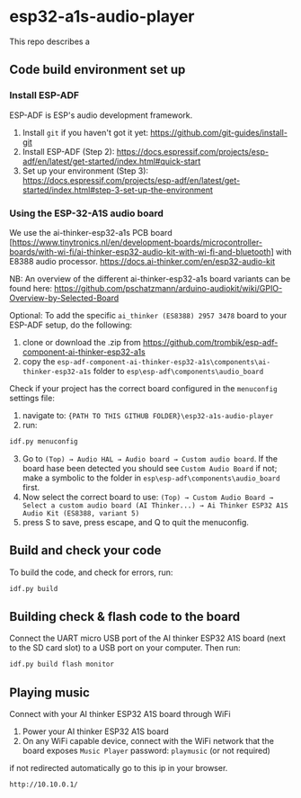 # esp32-a1s-audio-player

This repo describes a 
## Code build environment set up

### Install ESP-ADF
ESP-ADF is ESP's audio development framework. 

1. Install ```git``` if you haven't got it yet: https://github.com/git-guides/install-git
2. Install ESP-ADF (Step 2): https://docs.espressif.com/projects/esp-adf/en/latest/get-started/index.html#quick-start
3. Set up your environment (Step 3): https://docs.espressif.com/projects/esp-adf/en/latest/get-started/index.html#step-3-set-up-the-environment
 
### Using the ESP-32-A1S audio board
We use the ai-thinker-esp32-a1s PCB board [https://www.tinytronics.nl/en/development-boards/microcontroller-boards/with-wi-fi/ai-thinker-esp32-audio-kit-with-wi-fi-and-bluetooth] with E8388 audio processor. https://docs.ai-thinker.com/en/esp32-audio-kit 

NB: An overview of the different ai-thinker-esp32-a1s board variants can be found here: https://github.com/pschatzmann/arduino-audiokit/wiki/GPIO-Overview-by-Selected-Board 


Optional: To add the specific `ai_thinker (ES8388) 2957 3478` board to your ESP-ADF setup, do the following:
1. clone or download the .zip from https://github.com/trombik/esp-adf-component-ai-thinker-esp32-a1s
2. copy the ```esp-adf-component-ai-thinker-esp32-a1s\components\ai-thinker-esp32-a1s``` folder to ```esp\esp-adf\components\audio_board```

Check if your project has the correct board configured in the `menuconfig` settings file:
1. navigate to: ```{PATH TO THIS GITHUB FOLDER}\esp32-a1s-audio-player```
2. run:
```bash
idf.py menuconfig
```
3. Go to ```(Top) → Audio HAL → Audio board → Custom audio board```. If the board hase been detected you should see ```Custom Audio Board``` if not; make a symbolic to the folder in ```esp\esp-adf\components\audio_board``` first.
4. Now select the correct board to use: ```(Top) → Custom Audio Board → Select a custom audio board (AI Thinker...) → Ai Thinker ESP32 A1S Audio Kit (ES8388, variant 5)```
5. press S to save, press escape, and Q to quit the menuconfig.

## Build and check your code
To build the code, and check for errors, run:
```bash
idf.py build
```

## Building check & flash code to the board
Connect the UART micro USB port of the AI thinker ESP32 A1S board (next to the SD card slot) to a USB port on your computer.
Then run:
```bash
idf.py build flash monitor
```

## Playing music
Connect with your AI thinker ESP32 A1S board through WiFi

1. Power your AI thinker ESP32 A1S board
2. On any WiFi capable device, connect with the WiFi network that the board exposes ```Music Player``` password: ```playmusic``` (or not required)

if not redirected automatically go to this ip in your browser.
```bash
http://10.10.0.1/
```
